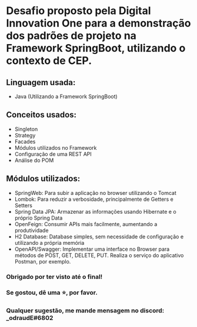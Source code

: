 # Desafio proposto pela Digital Innovation One para a demonstração dos padrões de projeto na Framework SpringBoot, utilizando o contexto de CEP.

## Linguagem usada:
- Java (Utilizando a Framework SpringBoot)

## Conceitos usados:
- Singleton
- Strategy
- Facades
- Módulos utilizados no Framework
- Configuração de uma REST API
- Análise do POM

## Módulos utilizados:
- SpringWeb: Para subir a aplicação no browser utilizando o Tomcat
- Lombok: Para reduzir a verbosidade, principalmente de Getters e Setters
- Spring Data JPA: Armazenar as informações usando Hibernate e o próprio Spring Data
- OpenFeign: Consumir APIs mais facilmente, aumentando a produtividade
- H2 Database: Database simples, sem necessidade de configuração e utilizando a própria memória
- OpenAPI/Swagger: Implementar uma interface no Browser para métodos de POST, GET, DELETE, PUT. Realiza o serviço do aplicativo Postman, por exemplo.

### Obrigado por ter visto até o final!
### Se gostou, dê uma ⭐, por favor.
### Qualquer sugestão, me mande mensagem no discord: _odraudE#6802
